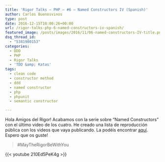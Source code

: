```yaml
---
title: 'Rigor Talks – PHP – #6 – Named Constructors IV (Spanish)'
author: Carlos Buenosvinos
type: post
date: 2016-12-15T10:00:26+00:00
url: /rigor-talks-php-6-named-constructors-iv-spanish/
featured_image: /posts/images/2016/11/06-named-constructors-IV-title.png
dsq_thread_id:
  - "5381980153"
categories:
  - DDD
  - PHP
  - Rigor Talks
  - 'TDD &amp; Katas'
tags:
  - clean code
  - constructor method
  - ddd
  - named constructor
  - php
  - phpunit
  - semantic constructor

---
```

Hola Amigos del Rigor! Acabamos con la serie sobre &#8220;Named Constructors&#8221; con el último video de los cuatro. He creado una lista de reproducción pública con los videos que vaya publicando. La podéis encontrar <a href="https://www.youtube.com/playlist?list=PLfgj7DYkKH3Cd8bdu5SIHGYXh_bPV2idP" target="_blank">aquí</a>. Espero que os guste!

> #MayTheRigorBeWithYou

<!--more-->

{{< youtube 210Ed5PeK4g >}}
